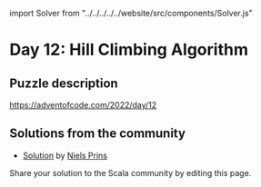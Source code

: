import Solver from "../../../../../website/src/components/Solver.js"

# Day 12: Hill Climbing Algorithm

## Puzzle description

https://adventofcode.com/2022/day/12

## Solutions from the community
- [Solution](https://github.com/prinsniels/AdventOfCode2022/blob/master/src/main/scala/day12.scala) by [Niels Prins](https://github.com/prinsniels)


Share your solution to the Scala community by editing this page.
